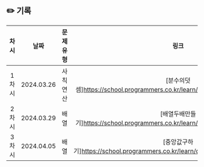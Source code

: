 ## ✏️ 기록   

| 차시 |    날짜    | 문제유형 | 링크 | 풀이 |
|:----:|:---------:|:----:|:-----:|:----:|
| 1차시 | 2024.03.26 | 사칙연산 |[분수의덧셈]https://school.programmers.co.kr/learn/courses/30/lessons/120808  | [#5]https://github.com/AlgoLeadMe/AlgoLeadMe-10/pull/5 |
| 2차시 | 2024.03.29 | 배열 |[배열두배만들기]https://school.programmers.co.kr/learn/courses/30/lessons/120809  | [#7]https://github.com/AlgoLeadMe/AlgoLeadMe-10/pull/7 |
| 3차시 | 2024.04.05 | 배열 |[중앙값구하기]https://school.programmers.co.kr/learn/courses/30/lessons/120811#  | [#13]https://github.com/AlgoLeadMe/AlgoLeadMe-10/pull/13 |